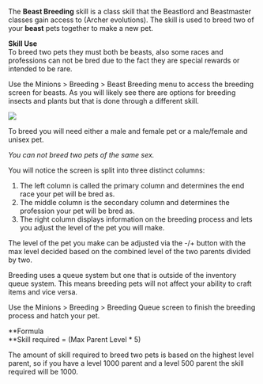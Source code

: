 ---
---
The **Beast Breeding** skill is a class skill that the Beastlord and Beastmaster classes gain access to (Archer evolutions). The skill is used to breed two of your **beast** pets together to make a new pet.

**Skill Use**  
To breed two pets they must both be beasts, also some races and professions can not be bred due to the fact they are special rewards or intended to be rare.

Use the Minions > Breeding > Beast Breeding menu to access the breeding screen for beasts. As you will likely see there are options for breeding insects and plants but that is done through a different skill.

[![](https://lohcdn.com/images/t_beastbreeding.jpg)](https://lohcdn.com/images/beastbreeding.jpg)

To breed you will need either a male and female pet or a male/female and unisex pet.

_You can not breed two pets of the same sex._

You will notice the screen is split into three distinct columns:

1.  The left column is called the primary column and determines the end race your pet will be bred as.
2.  The middle column is the secondary column and determines the profession your pet will be bred as.
3.  The right column displays information on the breeding process and lets you adjust the level of the pet you will make.

The level of the pet you make can be adjusted via the -/+ button with the max level decided based on the combined level of the two parents divided by two.

Breeding uses a queue system but one that is outside of the inventory queue system. This means breeding pets will not affect your ability to craft items and vice versa.

Use the Minions > Breeding > Breeding Queue screen to finish the breeding process and hatch your pet.

**Formula  
**Skill required = (Max Parent Level \* 5)

The amount of skill required to breed two pets is based on the highest level parent, so if you have a level 1000 parent and a level 500 parent the skill required will be 1000.
